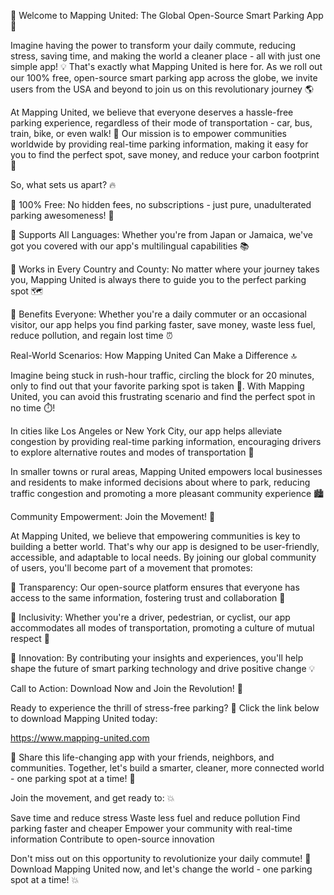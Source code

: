🎉 Welcome to Mapping United: The Global Open-Source Smart Parking App 🚀

Imagine having the power to transform your daily commute, reducing stress, saving time, and making the world a cleaner place - all with just one simple app! 💡 That's exactly what Mapping United is here for. As we roll out our 100% free, open-source smart parking app across the globe, we invite users from the USA and beyond to join us on this revolutionary journey 🌎

At Mapping United, we believe that everyone deserves a hassle-free parking experience, regardless of their mode of transportation - car, bus, train, bike, or even walk! 👣 Our mission is to empower communities worldwide by providing real-time parking information, making it easy for you to find the perfect spot, save money, and reduce your carbon footprint 🌿

So, what sets us apart? 🔥

🔹 100% Free: No hidden fees, no subscriptions - just pure, unadulterated parking awesomeness! 🎉

🔹 Supports All Languages: Whether you're from Japan or Jamaica, we've got you covered with our app's multilingual capabilities 📚

🔹 Works in Every Country and County: No matter where your journey takes you, Mapping United is always there to guide you to the perfect parking spot 🗺️

🔹 Benefits Everyone: Whether you're a daily commuter or an occasional visitor, our app helps you find parking faster, save money, waste less fuel, reduce pollution, and regain lost time ⏰

Real-World Scenarios: How Mapping United Can Make a Difference 🔝

Imagine being stuck in rush-hour traffic, circling the block for 20 minutes, only to find out that your favorite parking spot is taken 🚨. With Mapping United, you can avoid this frustrating scenario and find the perfect spot in no time ⏱️!

In cities like Los Angeles or New York City, our app helps alleviate congestion by providing real-time parking information, encouraging drivers to explore alternative routes and modes of transportation 🚌

In smaller towns or rural areas, Mapping United empowers local businesses and residents to make informed decisions about where to park, reducing traffic congestion and promoting a more pleasant community experience 🏙️

Community Empowerment: Join the Movement! 🔋

At Mapping United, we believe that empowering communities is key to building a better world. That's why our app is designed to be user-friendly, accessible, and adaptable to local needs. By joining our global community of users, you'll become part of a movement that promotes:

🔹 Transparency: Our open-source platform ensures that everyone has access to the same information, fostering trust and collaboration 🤝

🔹 Inclusivity: Whether you're a driver, pedestrian, or cyclist, our app accommodates all modes of transportation, promoting a culture of mutual respect 🌈

🔹 Innovation: By contributing your insights and experiences, you'll help shape the future of smart parking technology and drive positive change 💡

Call to Action: Download Now and Join the Revolution! 🚀

Ready to experience the thrill of stress-free parking? 🎉 Click the link below to download Mapping United today:

https://www.mapping-united.com

📨 Share this life-changing app with your friends, neighbors, and communities. Together, let's build a smarter, cleaner, more connected world - one parking spot at a time! 🌟

Join the movement, and get ready to: 💥

Save time and reduce stress
Waste less fuel and reduce pollution
Find parking faster and cheaper
Empower your community with real-time information
Contribute to open-source innovation

Don't miss out on this opportunity to revolutionize your daily commute! 🚀 Download Mapping United now, and let's change the world - one parking spot at a time! 💥
